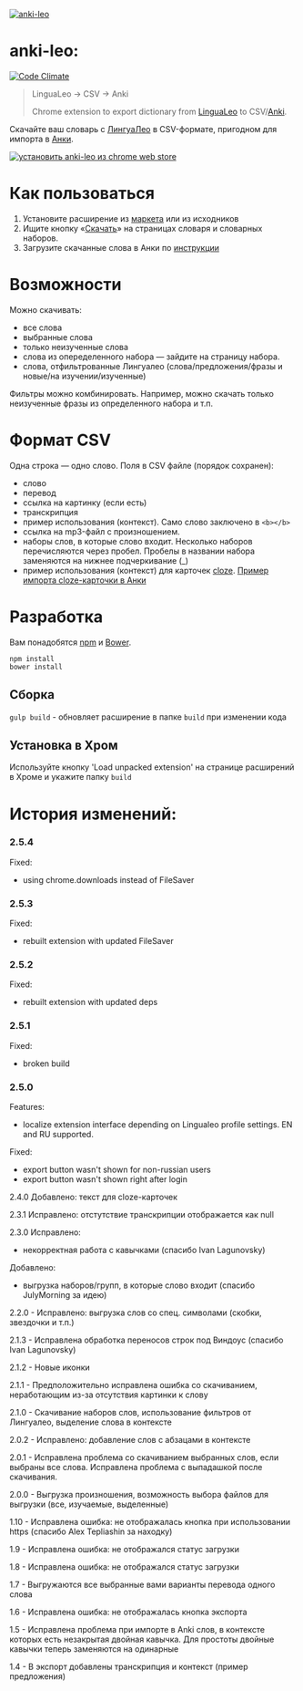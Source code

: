 [![anki-leo](https://raw.githubusercontent.com/troggy/anki-leo/master/resources/webstore/1400x560.png)](#)

# anki-leo:
[![Code Climate](https://codeclimate.com/github/troggy/anki-leo/badges/gpa.svg)](https://codeclimate.com/github/troggy/anki-leo)

> LinguaLeo → CSV → Anki
>
> Chrome extension to export dictionary from [LinguaLeo](http://lingualeo.com/) to CSV/[Anki](http://ankisrs.net/).

Скачайте ваш словарь с [ЛингуаЛео](http://lingualeo.com/) в CSV-формате, пригодном для импорта в [Анки](http://ankisrs.net/).

[![установить anki-leo из chrome web store](https://raw.githubusercontent.com/troggy/anki-leo/master/resources/webstore/ChromeWebStore_Badge_v2_206x58.png)](https://chrome.google.com/webstore/detail/lingualeo-dictionary-expo/mpaohidlipnfnkbogpmanchjfjpdgcml)

# Как пользоваться
1. Установите расширение из [маркета](https://chrome.google.com/webstore/detail/lingualeo-dictionary-expo/mpaohidlipnfnkbogpmanchjfjpdgcml) или из исходников
2. Ищите кнопку «[Скачать](https://raw.githubusercontent.com/troggy/anki-leo/master/resources/webstore/screen-640x400.png)» на страницах словаря и словарных наборов.
3. Загрузите скачанные слова в Анки по [инструкции](http://troggy.github.io/anki-leo/)

# Возможности

Можно скачивать:
- все слова
- выбранные слова
- только неизученные слова
- слова из опеределенного набора — зайдите на страницу набора.
- слова, отфильтрованные Лингуалео (слова/предложения/фразы и новые/на изучении/изученные)

Фильтры можно комбинировать. Например, можно скачать только неизученные фразы из определенного набора и т.п.

# Формат CSV

Одна строка — одно слово.
Поля в CSV файле (порядок сохранен):
- слово
- перевод
- ссылка на картинку (если есть)
- транскрипция
- пример использования (контекст). Само слово заключено в `<b></b>`
- ссылка на mp3-файл с произношением.
- наборы слов, в которые слово входит. Несколько наборов перечисляются через пробел. Пробелы в названии набора заменяются на нижнее подчеркивание (_)
- пример использования (контекст) для карточек [cloze](http://finpapa.ucoz.ru/ankitest-cloze.html). [Пример импорта cloze-карточки в Анки](https://troggy.github.io/anki-leo/img/cloze.png)

# Разработка

Вам понадобятся [npm](https://www.npmjs.com/) и [Bower](http://bower.io/).

````
npm install
bower install
````

## Сборка

``gulp build`` - обновляет расширение в папке `build` при изменении кода

## Установка в Хром

Используйте кнопку 'Load unpacked extension' на странице расширений в Хроме и укажите папку `build`

# История изменений:

### 2.5.4
  Fixed:
  - using chrome.downloads instead of FileSaver

### 2.5.3
  Fixed:
  - rebuilt extension with updated FileSaver

### 2.5.2
  Fixed:
  - rebuilt extension with updated deps

### 2.5.1
  Fixed:
  - broken build

### 2.5.0

Features:
  - localize extension interface depending on Lingualeo profile settings. EN and RU supported.

Fixed:
  - export button wasn't shown for non-russian users
  - export button wasn't shown right after login  

2.4.0 Добавлено: текст для cloze-карточек

2.3.1 Исправлено: отстутствие транскрипции отображается как null

2.3.0
  Исправлено:
  - некорректная работа с кавычками (спасибо Ivan Lagunovsky)

  Добавлено:
  - выгрузка наборов/групп, в которые слово входит (спасибо JulyMorning за идею)

2.2.0 - Исправлено: выгрузка слов со спец. символами (скобки, звездочки и т.п.)

2.1.3 - Исправлена обработка переносов строк под Виндоус (спасибо Ivan Lagunovsky)

2.1.2 - Новые иконки

2.1.1 - Предположительно исправлена ошибка со скачиванием, неработающим из-за отсутствия картинки к слову

2.1.0 - Скачивание наборов слов, использование фильтров от Лингуалео, выделение слова в контексте

2.0.2 - Исправлено: добавление слов с абзацами в контексте

2.0.1 - Исправлена проблема со скачиванием выбранных слов, если выбраны все слова. Исправлена проблема с выпадашкой после скачивания.

2.0.0 - Выгрузка произношения, возможность выбора файлов для выгрузки (все, изучаемые, выделенные)

1.10 - Исправлена ошибка: не отображалась кнопка при использовании https (спасибо Alex Tepliashin за находку)

1.9 - Исправлена ошибка: не отображался статус загрузки

1.8 - Исправлена ошибка: не отображался статус загрузки

1.7 - Выгружаются все выбранные вами варианты перевода одного слова

1.6 - Исправлена ошибка: не отображалась кнопка экспорта

1.5 - Исправлена проблема при импорте в Anki слов, в контексте которых есть незакрытая двойная кавычка. Для простоты двойные кавычки теперь заменяются на одинарные

1.4 - В экспорт добавлены транскрипция и контекст (пример предложения)
